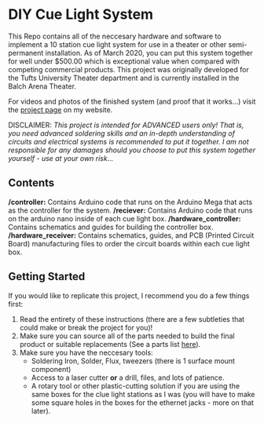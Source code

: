 # DIY Cue Light System

This Repo contains all of the neccesary hardware and software to implement a 10 station cue light system for use in a theater or other semi-permanent installation. As of March 2020, you can put this system together for well under $500.00 which is exceptional value when compared with competing commercial products. This project was originally developed for the Tufts University Theater department and is currently installed in the Balch Arena Theater.

For videos and photos of the finished system (and proof that it works...) visit the [project page](https://chrismarkus.me/cue-lights) on my website.

DISCLAIMER: *This project is intended for ADVANCED users only! That is, you need advanced soldering skills and an in-depth understanding of circuits and electrical systems is recommended to put it together. I am not responsible for any damages should you choose to put this system together yourself - use at your own risk...*

## Contents

**/controller:** Contains Arduino code that runs on the Arduino Mega that acts as the controller for the system.
**/reciever:** Contains Arduino code that runs on the arduino nano inside of each cue light box.
**/hardware_controller:** Contains schematics and guides for building the controller box.
**/hardware_receiver:** Contains schematics, guides, and PCB (Printed Circuit Board) manufacturing files to order the circuit boards within each cue light box.

## Getting Started

If you would like to replicate this project, I recommend you do a few things first:

1. Read the entirety of these instructions (there are a few subtleties that could make or break the project for you)!
2. Make sure you can source all of the parts needed to build the final product or suitable replacements (See a parts list [here](https://github.com/chris-markus/cue-lights/blob/master/parts_list.md)).
3. Make sure you have the neccesary tools:
    - Soldering Iron, Solder, Flux, tweezers (there is 1 surface mount component)
    - Access to a laser cutter **or** a drill, files, and lots of patience.
    - A rotary tool or other plastic-cutting solution if you are using the same boxes for the clue light stations as I was (you will have to make some square holes in the boxes for the ethernet jacks - more on that later).

